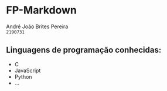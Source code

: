 # FP-Markdown
André João Brites Pereira \
`2190731` 

## Linguagens de programação conhecidas:
* C
* JavaScript
* Python
* ...
